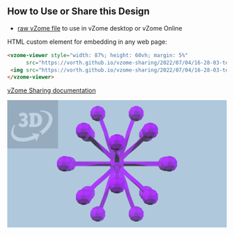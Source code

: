 
## How to Use or Share this Design

 - [raw vZome file](<https://raw.githubusercontent.com/vorth/vzome-sharing/main/2022/07/04/16-28-03-test-demo-johnK/test-demo-johnK.vZome>) to use in vZome desktop or vZome Online
 
 HTML custom element for embedding in any web page:
 ```html
<vzome-viewer style="width: 87%; height: 60vh; margin: 5%"
       src="https://vorth.github.io/vzome-sharing/2022/07/04/16-28-03-test-demo-johnK/test-demo-johnK.vZome" >
  <img src="https://vorth.github.io/vzome-sharing/2022/07/04/16-28-03-test-demo-johnK/test-demo-johnK.png" />
</vzome-viewer>
 ```

[vZome Sharing documentation](https://vzome.github.io/vzome/sharing.html#how-it-works)

![Image](<test-demo-johnK.png>)

